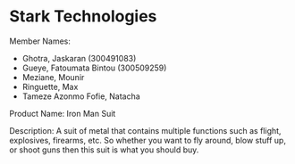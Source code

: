 # Stark Technologies
Member Names:
- Ghotra, Jaskaran (300491083)
- Gueye, Fatoumata Bintou (300509259)
- Meziane, Mounir
- Ringuette, Max
- Tameze Azonmo Fofie, Natacha

Product Name: Iron Man Suit

Description:
A suit of metal that contains multiple functions such as flight, explosives, firearms, etc. So whether you want to fly around, blow stuff up, or shoot guns then this suit is what you should buy. 
